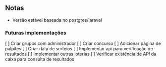 ## Notas
- Versão estável baseada no postgres/laravel

### Futuras implementações
[ ] Criar grupos com administrador
[ ] Criar concurso
[ ] Adicionar página de palpites
[ ] Criar data de sorteios
[ ] Implementar api para verificação de resultados
[ ] Implementar outras loterias
[ ] Verificar existência de API da caixa para consulta de resultados
